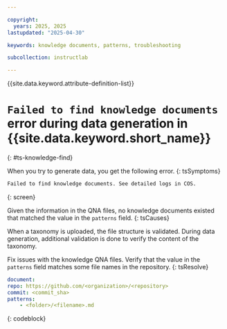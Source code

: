 ```yaml
---

copyright:
  years: 2025, 2025
lastupdated: "2025-04-30"

keywords: knowledge documents, patterns, troubleshooting

subcollection: instructlab

---
```


{{site.data.keyword.attribute-definition-list}}

# `Failed to find knowledge documents` error during data generation in {{site.data.keyword.short_name}}
{: #ts-knowledge-find}

When you try to generate data, you get the following error.
{: tsSymptoms}

```txt
Failed to find knowledge documents. See detailed logs in COS.
```
{: screen}

Given the information in the QNA files, no knowledge documents existed that matched the value in the `patterns` field. 
{: tsCauses}

When a taxonomy is uploaded, the file structure is validated. During data generation, additional validation is done to verify the content of the taxonomy.


Fix issues with the knowledge QNA files. Verify that the value in the `patterns` field matches some file names in the repository.
{: tsResolve}

```yaml
document:
repo: https://github.com/<organization>/<repository>
commit: <commit_sha>
patterns:
    - <folder>/<filename>.md
```
{: codeblock}
